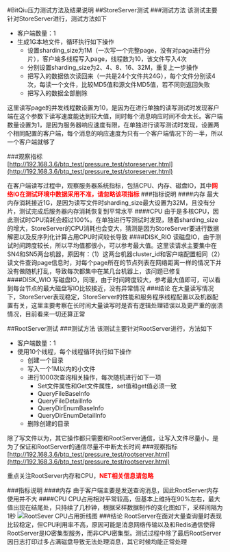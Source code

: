 #BitQiu压力测试方法及结果说明
##StoreServer测试
###测试方法
该测试主要针对StoreServer进行，测试方法如下

* 客户端数量：1
* 生成1G本地文件，循环执行如下操作
	* 设置sharding_size为1M（一次写一个完整page，没有对page进行分片），客户端多线程写入page，线程数为10，该文件写入4次
	* 分别设置sharding_size为2、4、8、16、32M，重复上一步操作
	* 把写入的数据依次读回来（一共是24个文件共24G），每个文件分别读4次，每读一个文件，比较MD5值和源文件MD5值，若不同则返回失败
	* 把写入的数据全部删除
	
这里读写page的并发线程数设置为10，是因为在进行单独的读写测试时发现客户端在这个参数下读写速度能达到较大值，同时每个消息响应时间不会太长。客户端数量设置为1，是因为服务器响应速度有限，在单独进行读写测试时发现，设置两个相同配置的客户端，每个消息的响应速度为只有一个客户端情况下的一半，所以一个客户端就够了

###观察指标  
[http://192.168.3.6/btq_test/pressure_test/storeserver.html](http://192.168.3.6/btq_test/pressure_test/storeserver.html)

在客户端读写过程中，观察服务器系统指标，包括CPU、内存、磁盘IO，其中<font color="red">**网络IO在测试环境中数据采用不准，请忽略该项指标**</font>
###指标说明
####内存
最大内存消耗接近1G，是因为读写文件时sharding_size最大设置为32M，且没有分片，测试完成后服务器内存消耗恢复到平常水平
####CPU
由于是多核CPU，因此测试时CPU消耗会超过100%。在单独进行写测试时发现，随着sharding_size的增大，StoreServer的CPU消耗也会变大，猜测是因为StoreServer要进行数据解密以及反序列化计算占用CPU时间较长导致
####DISK_RIO
读磁盘IO，由于测试时间跨度较长，所以平均值都很小，可以参考最大值。这里读请求主要集中在SN4和SN5两台机器，原因有：（1）这两台机器cluster_id和客户端配置相同（2）读文件查询page信息时，对每个page所在的节点列表在网络距离一样的情况下并没有做随机打乱，导致每次都集中在某几台机器上，该问题已修复
####DISK_WIO
写磁盘IO，同理，由于时间跨度较大，参考最大值即可，可以看到每台节点的最大磁盘写IO比较接近，没有异常情况
###结论
在大量读写情况下，StoreServer表现稳定，StoreServer的性能和服务程序线程配置以及机器配置有关，这里主要考察在长时间大量读写时是否有逻辑处理错误以及更严重的崩溃情况，目前看来一切还算正常

##RootServer测试
###测试方法
该测试主要针对RootServer进行，方法如下  

* 客户端数量：1
* 使用10个线程，每个线程循环执行如下操作
	* 创建一个目录
	* 写入一个1M以内的小文件
	* 进行1000次查询相关操作，每次随机进行如下一项
		* Set文件属性和Get文件属性，set值和get值必须一致
		* QueryFileBaseInfo
		* QueryFileDetailInfo
		* QueryDirEnumBaseInfo
		* QueryDirEnumDetailInfo
	* 删除创建的目录

除了写文件以为，其它操作都只需要和RootServer通信，让写入文件尽量小，是为了保证和RootServer的通信尽量不中断太长时间
###观察指标
[http://192.168.3.6/btq_test/pressure_test/rootserver.html](http://192.168.3.6/btq_test/pressure_test/rootserver.html)

重点关注RootServer内存和CPU，<font color="red">**NET相关信息请忽略**</font>

###指标说明
####内存
由于客户端主要是发送查询消息，因此RootServer内存使用并不大
####CPU
CPU占用相对平常较高，但基本上维持在90%左右，最大值出现在结尾处，只持续了几秒钟，根据采样数据制作的变化图如下，采样间隔为1秒
![RootSever CPU占用折线图](http://192.168.3.6/btq_test/pic/RootServer_cpu.png)
###结论
RootServer在面对大量查询量时表现比较稳定，但CPU利用率不高，原因可能是消息网络传输以及和Redis通信使得RootServer是IO密集型服务，而非CPU密集型。测试过程中除了最后RootServer因日志打印过多占满磁盘导致无法处理消息，其它时候均能正常处理
